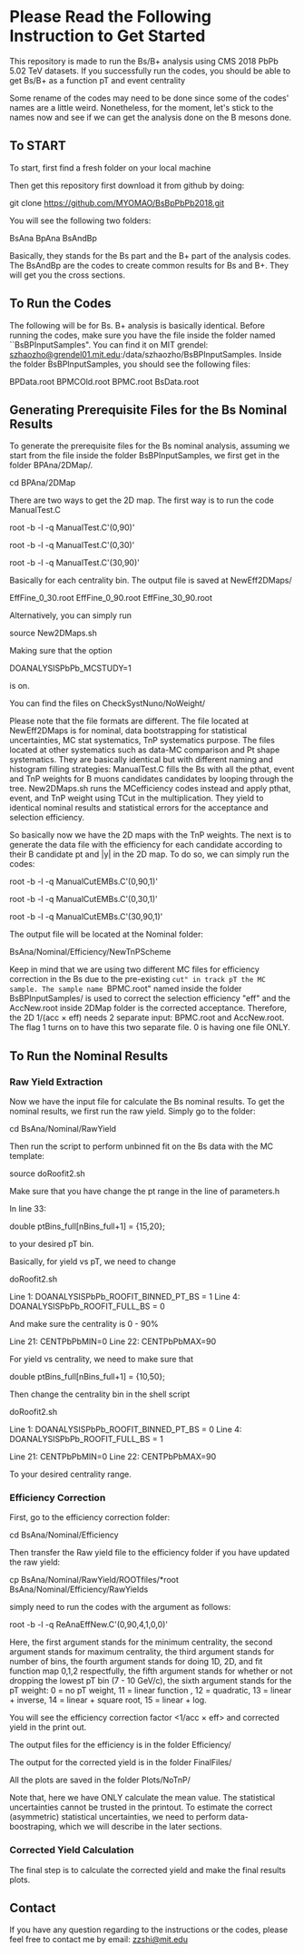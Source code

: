 # Please Read the Following Instruction to Get Started #

This repository is made to run the Bs/B+ analysis using CMS 2018 PbPb 5.02 TeV datasets. If you successfully run the codes, you should be able to get Bs/B+ as a function pT and event centrality

Some rename of the codes may need to be done since some of the codes' names are a little weird. Nonetheless, for the moment, let's stick to the names now and see if we can get the analysis done on the B mesons done.  

## To START ##

To start, first find a fresh folder on your local machine

Then get this repository first download it from github by doing:

git clone https://github.com/MYOMAO/BsBpPbPb2018.git

You will see the following two folders:

BsAna BpAna BsAndBp

Basically, they stands for the Bs part and the B+ part of the analysis codes. The BsAndBp are the codes to create common results for Bs and B+. They will get you the cross sections. 


## To Run the Codes ##

The following will be for Bs. B+ analysis is basically identical. Before running the codes, make sure you have the file inside the folder named ``BsBPInputSamples". You can find it on MIT grendel: szhaozho@grendel01.mit.edu:/data/szhaozho/BsBPInputSamples. Inside the folder BsBPInputSamples, you should see the following files:

BPData.root  BPMCOld.root  BPMC.root  BsData.root

## Generating Prerequisite Files for the Bs Nominal Results ##

To generate the prerequisite files for the Bs nominal analysis, assuming we start from the file inside the folder BsBPInputSamples, we first get in the folder BPAna/2DMap/. 

cd BPAna/2DMap

There are two ways to get the 2D map. The first way is to run the code ManualTest.C

root -b -l -q ManualTest.C'(0,90)'

root -b -l -q ManualTest.C'(0,30)'

root -b -l -q ManualTest.C'(30,90)'

Basically for each centrality bin. The output file is saved at NewEff2DMaps/

EffFine_0_30.root  EffFine_0_90.root EffFine_30_90.root

Alternatively, you can simply run 

source New2DMaps.sh


Making sure that the option


DOANALYSISPbPb_MCSTUDY=1 

is on.

You can find the files on CheckSystNuno/NoWeight/

Please note that the file formats are different. The file located at NewEff2DMaps is for nominal, data bootstrapping for statistical uncertainties, MC stat systematics, TnP systematics purpose. The files located at other systematics such as data-MC comparison and Pt shape systematics. They are basically identical but with different naming and histogram filling strategies: ManualTest.C fills the Bs with all the pthat, event and TnP weights for B muons candidates candidates by looping through the tree. New2DMaps.sh runs the MCefficiency codes instead and apply pthat, event, and TnP weight using TCut in the multiplication. They yield to identical nominal results and statistical errors for the acceptance and selection efficiency. 


So basically now we have the 2D maps with the TnP weights. The next is to generate the data file with the efficiency for each candidate according to their B candidate pt and |y| in the 2D map. To do so, we can simply run the codes:

root -b -l -q ManualCutEMBs.C'(0,90,1)'

root -b -l -q ManualCutEMBs.C'(0,30,1)'

root -b -l -q ManualCutEMBs.C'(30,90,1)'

The output file will be located at the Nominal folder:

BsAna/Nominal/Efficiency/NewTnPScheme


Keep in mind that we are using two different MC files for efficiency correction in the Bs due to the pre-existing ``cut" in track pT the MC sample. The sample name ``BPMC.root" named inside the folder BsBPInputSamples/ is used to correct the selection efficiency "eff" and the AccNew.root inside 2DMap folder is the corrected acceptance. Therefore, the 2D 1/(acc $\times$ eff) needs 2 separate input: BPMC.root and AccNew.root. The flag 1 turns on to have this two separate file. 0 is having one file ONLY.   


## To Run the Nominal Results ##



### Raw Yield Extraction ###

Now we have the input file for calculate the Bs nominal results. To get the nominal results, we first run the raw yield. Simply go to the folder: 

cd BsAna/Nominal/RawYield

Then run the script to perform unbinned fit on the Bs data with the MC template: 

source doRoofit2.sh

Make sure that you have change the pt range in the line of parameters.h 

In line 33:

double ptBins_full[nBins_full+1] = {15,20}; 

to your desired pT bin. 

Basically, for yield vs pT, we need to change 

doRoofit2.sh 

Line 1: DOANALYSISPbPb_ROOFIT_BINNED_PT_BS = 1
Line 4: DOANALYSISPbPb_ROOFIT_FULL_BS = 0


And make sure the centrality is 0 - 90\%

Line 21: CENTPbPbMIN=0
Line 22: CENTPbPbMAX=90

For yield vs centrality, we need to make sure that 

double ptBins_full[nBins_full+1] = {10,50}; 

Then change the centrality bin in the shell script

doRoofit2.sh 


Line 1: DOANALYSISPbPb_ROOFIT_BINNED_PT_BS = 0
Line 4: DOANALYSISPbPb_ROOFIT_FULL_BS = 1

Line 21: CENTPbPbMIN=0
Line 22: CENTPbPbMAX=90

To your desired centrality range.



### Efficiency Correction ###


First, go to the efficiency correction folder:

cd BsAna/Nominal/Efficiency

Then transfer the Raw yield file to the efficiency folder if you have updated the raw yield:

cp BsAna/Nominal/RawYield/ROOTfiles/*root BsAna/Nominal/Efficiency/RawYields

simply need to run the codes with the argument as follows:

root -b -l -q ReAnaEffNew.C'(0,90,4,1,0,0)'


Here, the first argument stands for the minimum centrality, the second argument stands for maximum centrality, the third argument stands for number of bins, the fourth argument stands for doing 1D, 2D, and fit function map 0,1,2 respectfully, the fifth argument stands for whether or not dropping the lowest pT bin (7 - 10 GeV/c), the sixth argument stands for the pT weight: 0 = no pT weight, 11 = linear function , 12 = quadratic, 13 = linear + inverse, 14 = linear + square root, 15 =  linear + log. 

You will see the efficiency correction factor <1/acc $\times$ eff> and corrected yield in the print out.

The output files for the efficiency is in the folder Efficiency/ 

The output for the corrected yield is in the folder FinalFiles/

All the plots are saved in the folder Plots/NoTnP/


Note that, here we have ONLY calculate the mean value. The statistical uncertainties cannot be trusted in the printout. To estimate the correct (asymmetric) statistical uncertainties, we need to perform data-boostraping, which we will describe in the later sections. 

### Corrected Yield Calculation ###

The final step is to calculate the corrected yield and make the final results plots.

## Contact ##

If you have any question regarding to the instructions or the codes, please feel free to contact me by email: zzshi@mit.edu

